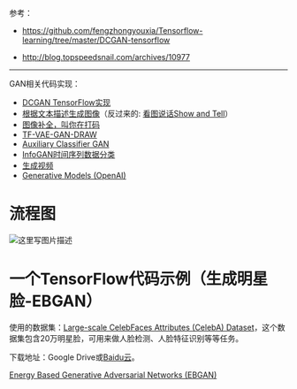 参考：

- https://github.com/fengzhongyouxia/Tensorflow-learning/tree/master/DCGAN-tensorflow

- http://blog.topspeedsnail.com/archives/10977


----------
GAN相关代码实现：

- [DCGAN TensorFlow实现](https://github.com/carpedm20/DCGAN-tensorflow)
- [根据文本描述生成图像](https://github.com/paarthneekhara/text-to-image)（反过来的: [看图说话Show and Tell](https://github.com/tensorflow/models/blob/master/research/im2txt/)）
- [图像补全，叫你在打码](https://github.com/bamos/dcgan-completion.tensorflow)
- [TF-VAE-GAN-DRAW](https://github.com/ikostrikov/TensorFlow-VAE-GAN-DRAW)
- [Auxiliary Classifier GAN](https://github.com/buriburisuri/ac-gan)
- [InfoGAN时间序列数据分类](https://github.com/buriburisuri/timeseries_gan)
- [生成视频](https://github.com/cvondrick/videogan)
- [Generative Models (OpenAI)](https://openai.com/blog/generative-models/)

# 流程图
![这里写图片描述](http://img.blog.csdn.net/20180129143655852?watermark/2/text/aHR0cDovL2Jsb2cuY3Nkbi5uZXQvd2M3ODE3MDgyNDk=/font/5a6L5L2T/fontsize/400/fill/I0JBQkFCMA==/dissolve/70/gravity/SouthEast)

# 一个TensorFlow代码示例（生成明星脸-EBGAN）

使用的数据集：[Large-scale CelebFaces Attributes (CelebA) Dataset](http://mmlab.ie.cuhk.edu.hk/projects/CelebA.html)，这个数据集包含20万明星脸，可用来做人脸检测、人脸特征识别等等任务。

下载地址：Google Drive或[Baidu云](https://pan.baidu.com/s/1eSNpdRG?errno=0&errmsg=Auth%20Login%20Sucess&&bduss=&ssnerror=0&traceid=#list/path=/)。

[Energy Based Generative Adversarial Networks (EBGAN)](https://arxiv.org/pdf/1609.03126v2.pdf)
